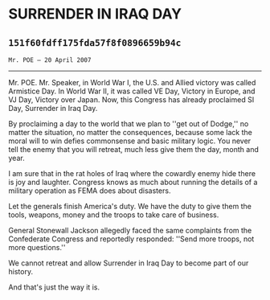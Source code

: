 # SURRENDER IN IRAQ DAY
## `151f60fdff175fda57f8f0896659b94c`
`Mr. POE — 20 April 2007`

---


Mr. POE. Mr. Speaker, in World War I, the U.S. and Allied victory was 
called Armistice Day. In World War II, it was called VE Day, Victory in 
Europe, and VJ Day, Victory over Japan. Now, this Congress has already 
proclaimed SI Day, Surrender in Iraq Day.

By proclaiming a day to the world that we plan to ''get out of 
Dodge,'' no matter the situation, no matter the consequences, because 
some lack the moral will to win defies commonsense and basic military 
logic. You never tell the enemy that you will retreat, much less give 
them the day, month and year.

I am sure that in the rat holes of Iraq where the cowardly enemy hide 
there is joy and laughter. Congress knows as much about running the 
details of a military operation as FEMA does about disasters.

Let the generals finish America's duty. We have the duty to give them 
the tools, weapons, money and the troops to take care of business.

General Stonewall Jackson allegedly faced the same complaints from 
the Confederate Congress and reportedly responded: ''Send more troops, 
not more questions.''

We cannot retreat and allow Surrender in Iraq Day to become part of 
our history.

And that's just the way it is.
